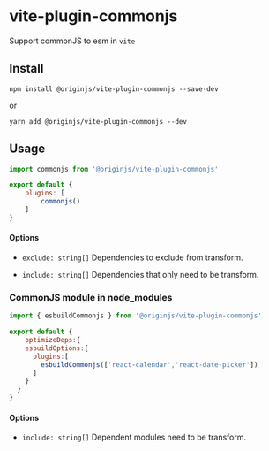 # vite-plugin-commonjs

Support commonJS to esm in `vite`

## Install
```shell
npm install @originjs/vite-plugin-commonjs --save-dev
```
or
```shell
yarn add @originjs/vite-plugin-commonjs --dev
```

## Usage
```js
import commonjs from '@originjs/vite-plugin-commonjs'

export default {
    plugins: [
        commonjs()
    ]
}
```

#### Options

- `exclude: string[]`
  Dependencies to exclude from transform.

-  `include: string[]`
  Dependencies that only need to be transform.

### CommonJS module in node_modules
```js
import { esbuildCommonjs } from '@originjs/vite-plugin-commonjs'

export default {
    optimizeDeps:{
    esbuildOptions:{
      plugins:[
        esbuildCommonjs(['react-calendar','react-date-picker']) 
      ]
    }
  }
}
```
#### Options

- `include: string[]`
  Dependent modules need to be transform.

